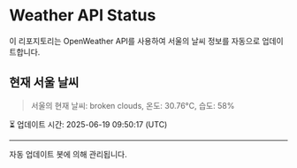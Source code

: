 
# Weather API Status

이 리포지토리는 OpenWeather API를 사용하여 서울의 날씨 정보를 자동으로 업데이트합니다.

## 현재 서울 날씨
> 서울의 현재 날씨: broken clouds, 온도: 30.76°C, 습도: 58%

⏳ 업데이트 시간: 2025-06-19 09:50:17 (UTC)

---
자동 업데이트 봇에 의해 관리됩니다.

